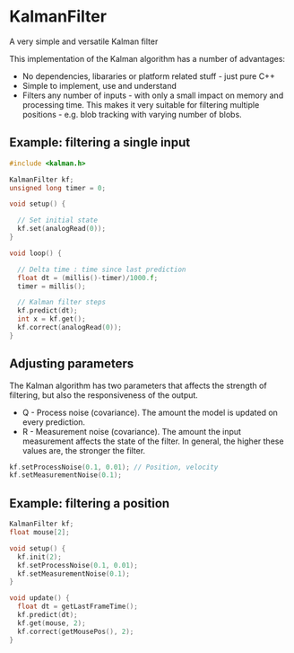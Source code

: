 # KalmanFilter
A very simple and versatile Kalman filter

This implementation of the Kalman algorithm has a number of advantages:
* No dependencies, libararies or platform related stuff - just pure C++
* Simple to implement, use and understand
* Filters any number of inputs - with only a small impact on memory and processing time. This makes it very suitable for filtering multiple positions - e.g. blob tracking with varying number of blobs.

## Example: filtering a single input
```cpp
#include <kalman.h>

KalmanFilter kf;
unsigned long timer = 0;

void setup() {

  // Set initial state
  kf.set(analogRead(0));
}

void loop() {

  // Delta time : time since last prediction
  float dt = (millis()-timer)/1000.f;
  timer = millis();

  // Kalman filter steps
  kf.predict(dt);
  int x = kf.get();
  kf.correct(analogRead(0));
}

```

## Adjusting parameters
The Kalman algorithm has two parameters that affects the strength of filtering, but also the responsiveness of the output.
* Q - Process noise (covariance). The amount the model is updated on every prediction.
* R - Measurement noise (covariance). The amount the input measurement affects the state of the filter.
In general, the higher these values are, the stronger the filter.

```cpp
kf.setProcessNoise(0.1, 0.01); // Position, velocity
kf.setMeasurementNoise(0.1);
```

## Example: filtering a position
```cpp
KalmanFilter kf;
float mouse[2];

void setup() {
  kf.init(2);
  kf.setProcessNoise(0.1, 0.01);
  kf.setMeasurementNoise(0.1);
}

void update() {
  float dt = getLastFrameTime();
  kf.predict(dt);
  kf.get(mouse, 2);
  kf.correct(getMousePos(), 2);
}
```
